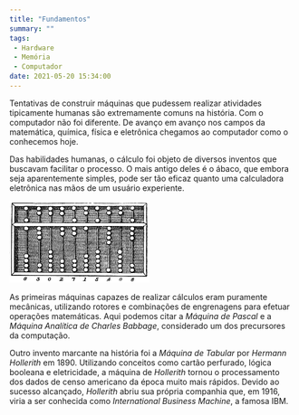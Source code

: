 ```yaml
---
title: "Fundamentos"
summary: ""
tags:
 - Hardware
 - Memória
 - Computador
date: 2021-05-20 15:34:00
---
```


Tentativas de construir máquinas que pudessem realizar atividades tipicamente humanas são extremamente comuns na história. Com o computador não foi diferente. De avanço em avanço nos campos da matemática, química, física e eletrônica chegamos ao computador como o conhecemos hoje. 

Das habilidades humanas, o cálculo foi objeto de diversos inventos que buscavam facilitar o processo. O mais antigo deles é o ábaco, que embora seja aparentemente simples, pode ser tão eficaz quanto uma calculadora eletrônica nas mãos de um usuário experiente.

![Ábaco. (Fonte: [Wikipedia](https://pt.wikipedia.org/wiki/\%C3\%81baco))](/img/informatica/abaco.png)

As primeiras máquinas capazes de realizar cálculos eram puramente mecânicas, utilizando rotores e combinações de engrenagens para efetuar operações matemáticas. Aqui podemos citar a *Máquina de Pascal* e a *Máquina Analítica de Charles Babbage*, considerado um dos precursores da computação.

Outro invento marcante na história foi a *Máquina de Tabular* por *Hermann Hollerith* em 1890. Utilizando conceitos como cartão perfurado, lógica booleana e eletricidade, a máquina de *Hollerith* tornou o processamento dos dados de censo americano da época muito mais rápidos. Devido ao sucesso alcançado, *Hollerith* abriu sua própria companhia que, em 1916, viria a ser conhecida como *International Business Machine*, a famosa IBM.

